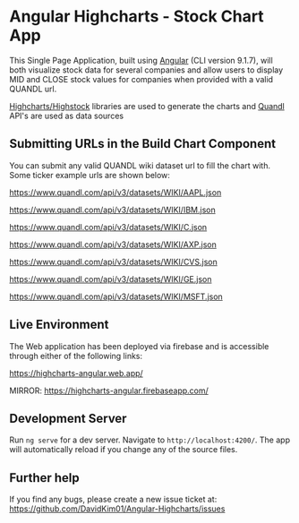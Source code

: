 # Angular Highcharts - Stock Chart App
This Single Page Application, built using [Angular](https://github.com/angular/angular-cli) (CLI version 9.1.7), will both visualize stock data for several companies and allow users to display MID and CLOSE stock values for companies when provided with a valid QUANDL url.

[Highcharts/Highstock](https://www.highcharts.com/) libraries are used to generate the charts and [Quandl](https://www.quandl.com/) API's are used as data sources


## Submitting URLs in the Build Chart Component

You can submit any valid QUANDL wiki dataset url to fill the chart with. Some ticker example urls are shown below:

https://www.quandl.com/api/v3/datasets/WIKI/AAPL.json

https://www.quandl.com/api/v3/datasets/WIKI/IBM.json

https://www.quandl.com/api/v3/datasets/WIKI/C.json

https://www.quandl.com/api/v3/datasets/WIKI/AXP.json

https://www.quandl.com/api/v3/datasets/WIKI/CVS.json

https://www.quandl.com/api/v3/datasets/WIKI/GE.json

https://www.quandl.com/api/v3/datasets/WIKI/MSFT.json

## Live Environment

The Web application has been deployed via firebase and is accessible through either of the following links:

https://highcharts-angular.web.app/


MIRROR: https://highcharts-angular.firebaseapp.com/

## Development Server

Run `ng serve` for a dev server. Navigate to `http://localhost:4200/`. The app will automatically reload if you change any of the source files.

## Further help

If you find any bugs, please create a new issue ticket at:
https://github.com/DavidKim01/Angular-Highcharts/issues
